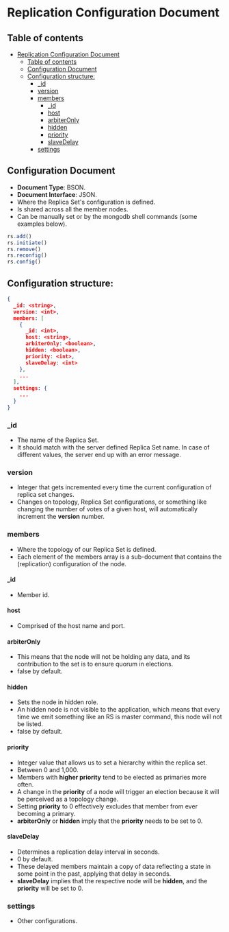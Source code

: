 # Replication Configuration Document

## Table of contents

- [Replication Configuration Document](#replication-configuration-document)
  - [Table of contents](#table-of-contents)
  - [Configuration Document](#configuration-document)
  - [Configuration structure:](#configuration-structure)
    - [_id](#_id)
    - [version](#version)
    - [members](#members)
      - [_id](#_id-1)
      - [host](#host)
      - [arbiterOnly](#arbiteronly)
      - [hidden](#hidden)
      - [priority](#priority)
      - [slaveDelay](#slavedelay)
    - [settings](#settings)

## Configuration Document

- **Document Type**: BSON.
- **Document Interface**: JSON.
- Where the Replica Set's configuration is defined.
- Is shared across all the member nodes.
- Can be manually set or by the mongodb shell commands (some examples below).

```js
rs.add()
rs.initiate()
rs.remove()
rs.reconfig()
rs.config()
```

## Configuration structure:

```json
{
  _id: <string>,
  version: <int>,
  members: [
    {
      _id: <int>,
      host: <string>,
      arbiterOnly: <boolean>,
      hidden: <boolean>,
      priority: <int>,
      slaveDelay: <int>
    },
    ...
  ],
  settings: {
    ...
  }
}
```

### _id

- The name of the Replica Set.
- It should match with the server defined Replica Set name. In case of different values, the server end up with an error message.

### version

- Integer that gets incremented every time the current configuration of replica set changes.
- Changes on topology, Replica Set configurations, or something like changing the number of votes of a given host, will automatically increment the **version** number.

### members

- Where the topology of our Replica Set is defined.
- Each element of the members array is a sub-document that contains the (replication) configuration of the node.

#### _id

- Member id.

#### host

- Comprised of the host name and port.

#### arbiterOnly

- This means that the node will not be holding any data, and its contribution to the set is to ensure quorum in elections.
- false by default.

#### hidden

- Sets the node in hidden role.
- An hidden node is not visible to the application, which means that every time we emit something like an RS is master command, this node will not be listed.
- false by default.

#### priority

- Integer value that allows us to set a hierarchy within the replica set.
- Between 0 and 1,000.
- Members with **higher priority** tend to be elected as primaries more often.
- A change in the **priority** of a node will trigger an election because it will be perceived as a topology change.
- Setting **priority** to 0 effectively excludes that member from ever becoming a primary.
- **arbiterOnly** or **hidden** imply that the **priority** needs to be set to 0.

#### slaveDelay

- Determines a replication delay interval in seconds.
- 0 by default.
- These delayed members maintain a copy of data reflecting a state in some point in the past, applying that delay in seconds.
- **slaveDelay** implies that the respective node will be **hidden**, and the **priority** will be set to 0.

### settings

- Other configurations.